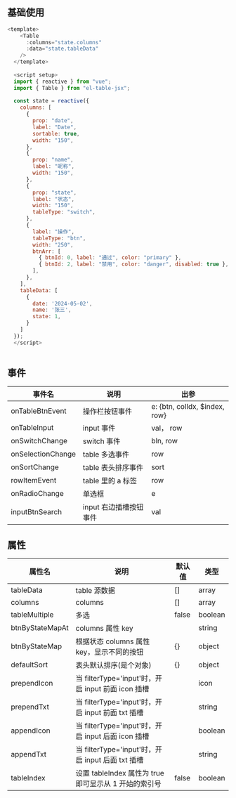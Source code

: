 ## 基础使用

<TableDemo />

```js
<template>
    <Table
      :columns="state.columns"
      :data="state.tableData"
    />
  </template>
  
  <script setup>
  import { reactive } from "vue";
  import { Table } from "el-table-jsx";
  
  const state = reactive({
    columns: [
      {
        prop: "date",
        label: "Date",
        sortable: true,
        width: "150",
      },
      {
        prop: "name",
        label: "昵称",
        width: "150",
      },
      {
        prop: "state",
        label: "状态",
        width: "150",
        tableType: "switch",
      },
      {
        label: "操作",
        tableType: "btn",
        width: "250",
        btnArr: [
          { btnId: 0, label: "通过", color: "primary" },
          { btnId: 2, label: "禁用", color: "danger", disabled: true },
        ],
      },
    ],
    tableData: [
      {
        date: '2024-05-02',
        name: '张三',
        state: 1,
      }
    ]
  });
  </script>
  
```


<!-- ```js
import { defineComponent } from "vue";
import { MTable } from "el-table-jsx";

export default defineComponent({
  setup(props, { emit }) {
    return () => (
      <MTable
        columns={[
          {
            prop: "date",
            label: "Date",
            sortable: true,
            width: "150",
          },
          {
            prop: "state",
            label: "状态",
            width: "150",
          },
          {
            label: "操作",
            tableType: "btn",
            width: "250",
            btnArr: [
              { btnId: 0, label: "通过", color: "primary" },
              { btnId: 2, label: "禁用", color: "danger", disabled: true },
            ],
          },
        ]}
        tableData={[
          {
            date: "2027-07-14",
            state: "0",
          },
        ]}
      ></MTable>
    );
  },
});
``` -->

## 事件
| 事件名 | 说明 | 出参 |
|--------|------|------|
| onTableBtnEvent | 操作栏按钮事件 | e: {btn, colIdx, $index, row} |
| onTableInput | input 事件 | val， row |
| onSwitchChange | switch 事件 | bln, row |
| onSelectionChange | table 多选事件 | row |
| onSortChange | table 表头排序事件 | sort |
| rowItemEvent | table 里的 a 标签 | row |
| onRadioChange | 单选框 | e |
| inputBtnSearch | input 右边插槽按钮事件 | val |

## 属性
| 属性名 | 说明 | 默认值 | 类型 |
|--------|------|------|------|
| tableData | table 源数据 | [] | array |
| columns | columns | [] | array |
| tableMultiple | 多选 | false | boolean |
| btnByStateMapAt | columns 属性 key | | string |
| btnByStateMap | 根据状态 columns 属性 key，显示不同的按钮 | {} | object |
| defaultSort | 表头默认排序(是个对象) | {} | object |
| prependIcon | 当 filterType='input'时，开启 input 前面 icon 插槽 | | icon |
| prependTxt | 当 filterType='input'时，开启 input 前面 txt 插槽 | | string |
| appendIcon | 当 filterType='input'时，开启 input 后面 icon 插槽 | | boolean |
| appendTxt | 当 filterType='input'时，开启 input 后面 txt 插槽 | | string |
| tableIndex       | 设置 tableIndex 属性为 true 即可显示从 1 开始的索引号| false | boolean  |